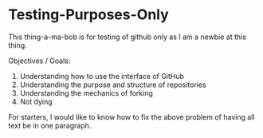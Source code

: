 Testing-Purposes-Only
=====================

This thing-a-ma-bob is for testing of github only as I am a newbie at this thing.

Objectives / Goals:
1) Understanding how to use the interface of GitHub
2) Understanding the purpose and structure of repositories
3) Understanding the mechanics of forking
4) Not dying

For starters, I would like to know how to fix the above problem of having all text be in one paragraph.
